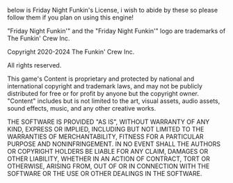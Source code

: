 below is Friday Night Funkin's License, i wish to abide by these so please follow them if you plan on using this engine!

"Friday Night Funkin'" and the "Friday Night Funkin'" logo are trademarks of  The Funkin' Crew Inc.

Copyright 2020-2024 The Funkin' Crew Inc.

All rights reserved.

This game's Content is proprietary and protected by national and international copyright and trademark laws, and may not be publicly distributed for free or for profit by anyone but the copyright owner. "Content" includes but is not limited to the art, visual assets, audio assets, sound effects, music, and any other creative works.

THE SOFTWARE IS PROVIDED "AS IS", WITHOUT WARRANTY OF ANY KIND, EXPRESS OR IMPLIED, INCLUDING BUT NOT LIMITED TO THE WARRANTIES OF MERCHANTABILITY, FITNESS FOR A PARTICULAR PURPOSE AND NONINFRINGEMENT. IN NO EVENT SHALL THE AUTHORS OR COPYRIGHT HOLDERS BE LIABLE FOR ANY CLAIM, DAMAGES OR OTHER LIABILITY, WHETHER IN AN ACTION OF CONTRACT, TORT OR OTHERWISE, ARISING FROM, OUT OF OR IN CONNECTION WITH THE SOFTWARE OR THE USE OR OTHER DEALINGS IN THE SOFTWARE.
